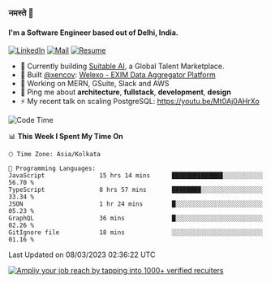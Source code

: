 ### नमस्ते 🙏

#### I'm a Software Engineer based out of Delhi, India.

[![LinkedIn](https://img.shields.io/badge/linkedin-%230077B5.svg)](https://linkedin.com/in/sambhav2612)
[![Mail](https://img.shields.io/badge/gmail-D14836)](mailto:sambhavjain2612@gmail.com)
[![Resume](https://img.shields.io/badge/resume-%23#FFFF00.svg)](https://mega.nz/file/IjA3yaoB#BFfQg1-aKva0piAd_wWs8Hf5dlnYRQ2ZkwtYwNMzBhA)

- 🏢 Currently building [Suitable AI](https://suitable.ai), a Global Talent Marketplace.
- 💅 Built [@xencov](https://github.com/xencov): [Welexo - EXIM Data Aggregator Platform](https://welexo.com)
- 🌱 Working on MERN, GSuite, Slack and AWS
- 💬 Ping me about **architecture**, **fullstack**, **development**, **design**
- ⚡️ My recent talk on scaling PostgreSQL: https://youtu.be/Mt0Aj0AHrXo

<!--START_SECTION:waka-->
![Code Time](http://img.shields.io/badge/Code%20Time-3%2C232%20hrs%2019%20mins-blue)

📊 **This Week I Spent My Time On** 

```text
🕑︎ Time Zone: Asia/Kolkata

💬 Programming Languages: 
JavaScript               15 hrs 14 mins      ██████████████░░░░░░░░░░░   56.70 % 
TypeScript               8 hrs 57 mins       ████████░░░░░░░░░░░░░░░░░   33.34 % 
JSON                     1 hr 24 mins        █░░░░░░░░░░░░░░░░░░░░░░░░   05.23 % 
GraphQL                  36 mins             █░░░░░░░░░░░░░░░░░░░░░░░░   02.26 % 
GitIgnore file           18 mins             ░░░░░░░░░░░░░░░░░░░░░░░░░   01.16 % 
```


 Last Updated on 08/03/2023 02:36:22 UTC
<!--END_SECTION:waka-->

[![Ampliy your job reach by tapping into 1000+ verified recuiters](https://user-images.githubusercontent.com/19583619/212717528-45b497fd-e886-4452-90fe-93829667bd63.png)](https://app.suitable.ai/login)

